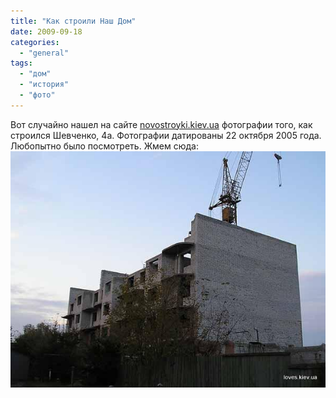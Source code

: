 ```yaml
---
title: "Как строили Наш Дом"
date: 2009-09-18
categories: 
  - "general"
tags: 
  - "дом"
  - "история"
  - "фото"
---
```


Вот случайно нашел на сайте [novostroyki.kiev.ua](http://novostroyki.kiev.ua) фотографии того, как строился Шевченко, 4а. Фотографии датированы 22 октября 2005 года. Любопытно было посмотреть. Жмем сюда: [![Стройка](/wp-content/uploads/2009/09/97_1423.jpg "Стройка")](http://shevchenko4a.brovary.org/building-process/)<!--more--> 

<script type="text/javascript">$(document).ready(function() { $("#building-img").hide(); $("#container").pwi({ username: 'shevchenko4a.brovary.org', mode: 'album', album: 'buildingprocess', thumbSize: 144, showAlbumDescription: false, showPhotoDate: false }); });</script>
